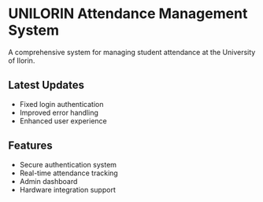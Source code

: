 # UNILORIN Attendance Management System

A comprehensive system for managing student attendance at the University of Ilorin.

## Latest Updates
- Fixed login authentication
- Improved error handling
- Enhanced user experience

## Features
- Secure authentication system
- Real-time attendance tracking
- Admin dashboard
- Hardware integration support
